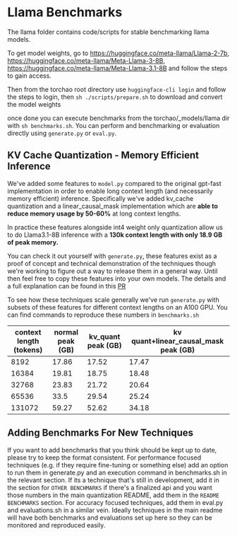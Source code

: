 # Llama Benchmarks

The llama folder contains code/scripts for stable benchmarking llama models.

To get model weights, go to https://huggingface.co/meta-llama/Llama-2-7b, https://huggingface.co/meta-llama/Meta-Llama-3-8B, https://huggingface.co/meta-llama/Meta-Llama-3.1-8B
and follow the steps to gain access.

Then from the torchao root directory use `huggingface-cli login` and follow the steps to login, then `sh ./scripts/prepare.sh` to
download and convert the model weights

once done you can execute benchmarks from the torchao/_models/llama dir with `sh benchmarks.sh`. You can perform and benchmarking or evaluation
directly using `generate.py` or `eval.py`.

## KV Cache Quantization - Memory Efficient Inference
We've added some features to `model.py` compared to the original gpt-fast implementation in order to enable long context length (and necessarily memory efficient) inference. Specifically we've added kv_cache quantization and a linear_causal_mask implementation which are **able to reduce memory usage by 50-60%** at long context lengths.

In practice these features alongside int4 weight only quantization allow us to do Llama3.1-8B inference with a **130k context length with only 18.9 GB of peak memory.**

You can check it out yourself with `generate.py`, these features exist as a proof of concept and technical demonstration of the techniques though we're working to figure out a way to release them in a general way. Until then feel free to copy these features into your own models. The details and a full explanation can be found in this [PR](https://github.com/pytorch/ao/pull/738)

To see how these techniques scale generally we've run `generate.py` with subsets of these features for different context lengths on an A100 GPU. You can find commands to reproduce these numbers in `benchmarks.sh`

| context length (tokens) | normal peak (GB) | kv_quant peak (GB) | kv quant+linear_causal_mask peak (GB) |
|-------------------------|------------------|--------------------|---------------------------------------|
|                    8192 |            17.86 |              17.52 |                                 17.47 |
|                   16384 |            19.81 |              18.75 |                                 18.48 |
|                   32768 |            23.83 |              21.72 |                                 20.64 |
|                   65536 |             33.5 |              29.54 |                                 25.24 |
|                  131072 |            59.27 |              52.62 |                                 34.18 |

## Adding Benchmarks For New Techniques

If you want to add benchmarks that you think should be kept up to date, please try to keep the format consistent. For performance focused techniques (e.g. if they require fine-tuning or something else) add an option to run them in generate.py and an execution command in benchmarks.sh in the relevant section. If its a technique that's still in development, add it in the section for `OTHER BENCHMARKS` if there's a finalized api and you want those numbers in the main quantization README, add them in the `README BENCHMARKS` section. For accuracy focused techniques, add them in eval.py and evaluations.sh in a similar vein. Ideally techniques in the main readme will have both benchmarks and evaluations set up here so they can be monitored and reproduced easily.
